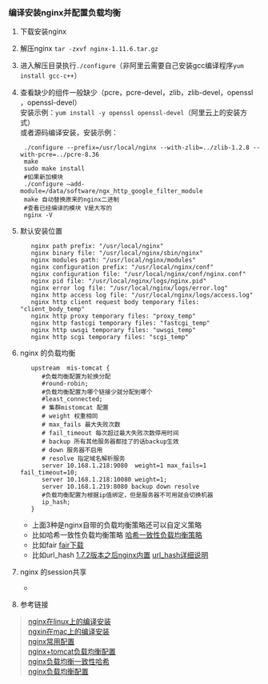 ### 编译安装nginx并配置负载均衡
1. 下载安装nginx
2. 解压nginx `tar -zxvf nginx-1.11.6.tar.gz`
3. 进入解压目录执行`./configure`（非阿里云需要自己安装gcc编译程序`yum install gcc-c++`）
4. 查看缺少的组件一般缺少（pcre，pcre-devel，zlib，zlib-devel，openssl ，openssl-devel）   
  安装示例：`yum install -y openssl openssl-devel`（阿里云上的安装方式）   
  或者源码编译安装，安装示例：

        ./configure --prefix=/usr/local/nginx --with-zlib=../zlib-1.2.8 --with-pcre=../pcre-8.36   
        make    
        sudo make install
        #如果新加模块
        ./configure –add-module=/data/software/ngx_http_google_filter_module
        make 自动替换原来的nginx二进制
        #查看已经编译的模块 V是大写的
        nginx -V 


5. 默认安装位置

          nginx path prefix: "/usr/local/nginx"
          nginx binary file: "/usr/local/nginx/sbin/nginx"
          nginx modules path: "/usr/local/nginx/modules"
          nginx configuration prefix: "/usr/local/nginx/conf"
          nginx configuration file: "/usr/local/nginx/conf/nginx.conf"
          nginx pid file: "/usr/local/nginx/logs/nginx.pid"
          nginx error log file: "/usr/local/nginx/logs/error.log"
          nginx http access log file: "/usr/local/nginx/logs/access.log"
          nginx http client request body temporary files: "client_body_temp"
          nginx http proxy temporary files: "proxy_temp"
          nginx http fastcgi temporary files: "fastcgi_temp"
          nginx http uwsgi temporary files: "uwsgi_temp"
          nginx http scgi temporary files: "scgi_temp"

6. nginx 的负载均衡

          upstream  mis-tomcat { 
             #负载均衡配置为轮换分配
             #round-robin;
             #负载均衡配置为哪个链接少就分配到哪个
             #least_connected;
             # 集群mistomcat 配置
             # weight 权重相同 
             # max_fails 最大失败次数 
             # fail_timeout 每次超过最大失败次数停用时间
             # backup 所有其他服务器都挂了的话backup生效
             # down 服务器不启用
             # resolve 指定域名解析服务
             server 10.168.1.218:9080  weight=1 max_fails=1 fail_timeout=10;  
             server 10.168.1.218:10080 weight=1;
             server 10.168.1.219:8080 backup down resolve
             #负载均衡配置为根据ip值绑定，但是服务器不可用就会切换机器
             ip_hash; 
          }
     + 上面3种是nginx自带的负载均衡策略还可以自定义策略
     + 比如哈希一致性负载均衡策略 [哈希一致性负载均衡策略](https://blog.csdn.net/zhangskd/article/details/50256111)
     + 比如fair [fair下载](https://github.com/xyang0917/nginx-upstream-fair)
     + 比如url_hash [1.7.2版本之后nginx内置](https://github.com/evanmiller/nginx_upstream_hash) [url_hash详细说明](https://blog.csdn.net/wych1981/article/details/48544541)


7. nginx 的session共享 

     + 

8. 参考链接 
> [nginx在linux上的编译安装](https://blog.csdn.net/w410589502/article/details/70787468)   
[ngxin在mac上的编译安装](https://gist.github.com/Mioke/ae35fa333dee3b2ac137)     
[nginx常用配置](https://imququ.com/post/my-nginx-conf.html)  
[nginx+tomcat负载均衡配置](https://www.cnblogs.com/007sx/p/6917155.html)   
[nginx负载均衡一致性哈希](https://blog.csdn.net/zhangskd/article/details/50256111)  
[nginx负载均衡配置](https://blog.csdn.net/xyang81/article/details/51702900)   









